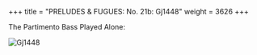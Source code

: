 +++
title = "PRELUDES & FUGUES: No. 21b: Gj1448"
weight = 3626
+++

The Partimento Bass Played Alone:

![Gj1448](/img/21bFenBk6.jpg)
